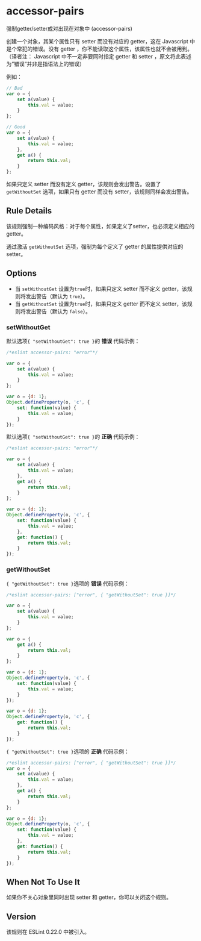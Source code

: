 # accessor-pairs

强制getter/setter成对出现在对象中 (accessor-pairs)

创建一个对象，其某个属性只有 setter 而没有对应的 getter，这在 Javascript 中 是个常犯的错误。没有 getter ，你不能读取这个属性，该属性也就不会被用到。（译者注： Javascript 中不一定非要同时指定 getter 和 setter ，原文将此表述为”错误”并非是指语法上的错误）

例如：

``` js
// Bad
var o = {
    set a(value) {
        this.val = value;
    }
};

// Good
var o = {
    set a(value) {
        this.val = value;
    },
    get a() {
        return this.val;
    }
}; 
```

如果只定义 setter 而没有定义 getter，该规则会发出警告。设置了 `getWithoutSet` 选项，如果只有 getter 而没有 setter，该规则同样会发出警告。

Rule Details[](#rule-details)
-----------------------------

该规则强制一种编码风格：对于每个属性，如果定义了setter，也必须定义相应的 getter。

通过激活 `getWithoutSet` 选项，强制为每个定义了 getter 的属性提供对应的 setter。

Options[](#options)
-------------------

*   当 `setWithoutGet` 设置为`true`时，如果只定义 setter 而不定义 getter，该规则将发出警告（默认为 `true`）。
*   当 `getWithoutSet` 设置为`true`时，如果只定义 getter 而不定义 setter，该规则将发出警告（默认为 `false`）。

### setWithoutGet[](#setwithoutget)

默认选项`{ "setWithoutGet": true }`的 **错误** 代码示例：

``` js
/*eslint accessor-pairs: "error"*/

var o = {
    set a(value) {
        this.val = value;
    }
};

var o = {d: 1};
Object.defineProperty(o, 'c', {
    set: function(value) {
        this.val = value;
    }
}); 
```

默认选项`{ "setWithoutGet": true }`的 **正确** 代码示例：

``` js
/*eslint accessor-pairs: "error"*/

var o = {
    set a(value) {
        this.val = value;
    },
    get a() {
        return this.val;
    }
};

var o = {d: 1};
Object.defineProperty(o, 'c', {
    set: function(value) {
        this.val = value;
    },
    get: function() {
        return this.val;
    }
}); 
```

### getWithoutSet[](#getwithoutset)

`{ "getWithoutSet": true }`选项的 **错误** 代码示例：

``` js
/*eslint accessor-pairs: ["error", { "getWithoutSet": true }]*/

var o = {
    set a(value) {
        this.val = value;
    }
};

var o = {
    get a() {
        return this.val;
    }
};

var o = {d: 1};
Object.defineProperty(o, 'c', {
    set: function(value) {
        this.val = value;
    }
});

var o = {d: 1};
Object.defineProperty(o, 'c', {
    get: function() {
        return this.val;
    }
}); 
```

`{ "getWithoutSet": true }`选项的 **正确** 代码示例：

``` js
/*eslint accessor-pairs: ["error", { "getWithoutSet": true }]*/
var o = {
    set a(value) {
        this.val = value;
    },
    get a() {
        return this.val;
    }
};

var o = {d: 1};
Object.defineProperty(o, 'c', {
    set: function(value) {
        this.val = value;
    },
    get: function() {
        return this.val;
    }
}); 
```

When Not To Use It[](#when-not-to-use-it)
-----------------------------------------

如果你不关心对象里同时出现 setter 和 getter，你可以关闭这个规则。

Version[](#version)
-------------------

该规则在 ESLint 0.22.0 中被引入。
